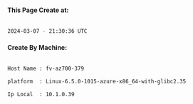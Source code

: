
   
#### This Page Create at:

```bash

2024-03-07 - 21:30:36 UTC

```

#### Create By Machine:

```bash

Host Name : fv-az700-379

platform  : Linux-6.5.0-1015-azure-x86_64-with-glibc2.35

Ip Local  : 10.1.0.39

```

